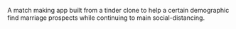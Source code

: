 A match making app built from a tinder clone to help a certain demographic find marriage prospects while continuing to main social-distancing.
